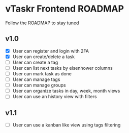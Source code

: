 # vTaskr Frontend ROADMAP

Follow the ROADMAP to stay tuned

## v1.0
- [x] User can register and login with 2FA
- [x] User can create/delete a task
- [ ] User can create a tag
- [ ] User can list next tasks by eisenhower columns
- [ ] User can mark task as done
- [ ] User can manage tags
- [ ] User can manage groups
- [ ] User can organize tasks in day, week, month views
- [ ] User can use an history view with filters

## v1.1
- [ ] User can use a kanban like view using tags filtering
